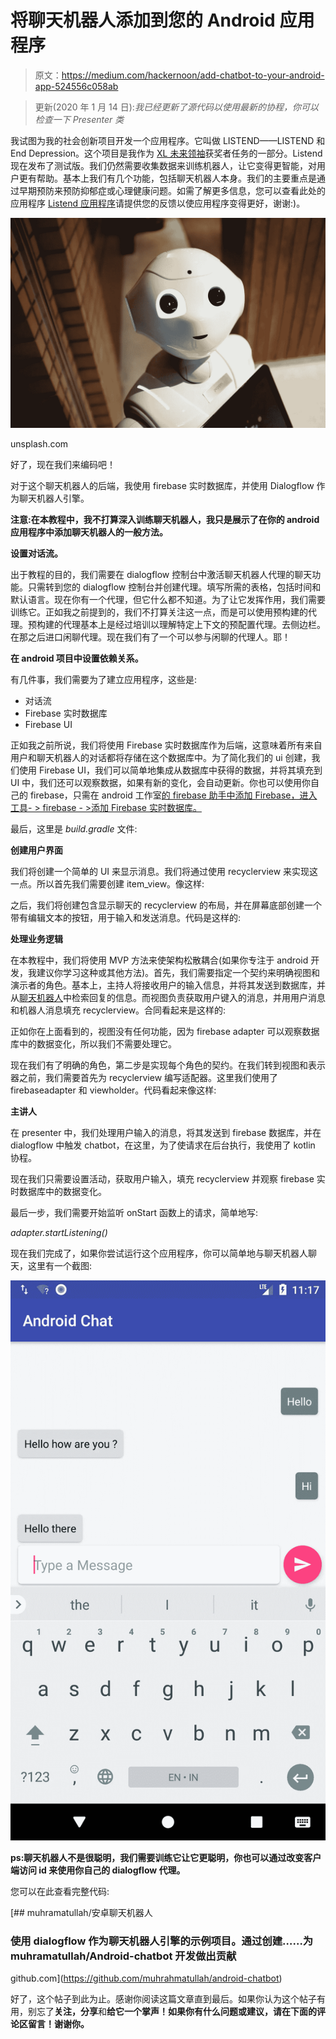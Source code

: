 # 将聊天机器人添加到您的 Android 应用程序

> 原文：<https://medium.com/hackernoon/add-chatbot-to-your-android-app-524556c058ab>

> 更新(2020 年 1 月 14 日):*我已经更新了源代码以使用最新的协程，你可以检查一下 Presenter 类*

我试图为我的社会创新项目开发一个应用程序。它叫做 LISTEND——LISTEND 和 End Depression。这个项目是我作为 [XL 未来领袖](http://www.xlfutureleaders.com/)获奖者任务的一部分。Listend 现在发布了测试版。我们仍然需要收集数据来训练机器人，让它变得更智能，对用户更有帮助。基本上我们有几个功能，包括聊天机器人本身。我们的主要重点是通过早期预防来预防抑郁症或心理健康问题。如需了解更多信息，您可以查看此处的应用程序 [Listend 应用程序](https://play.google.com/store/apps/details?id=com.rahmat.app.listend)请提供您的反馈以使应用程序变得更好，谢谢:)。

![](img/952fbb3b7c09d25ee3a35dc0551de798.png)

unsplash.com

好了，现在我们来编码吧！

对于这个聊天机器人的后端，我使用 firebase 实时数据库，并使用 Dialogflow 作为聊天机器人引擎。

**注意:在本教程中，我不打算深入训练聊天机器人，我只是展示了在你的 android 应用程序中添加聊天机器人的一般方法。**

**设置对话流。**

出于教程的目的，我们需要在 dialogflow 控制台中激活聊天机器人代理的聊天功能。只需转到您的 dialogflow 控制台并创建代理。填写所需的表格，包括时间和默认语言。现在你有一个代理，但它什么都不知道。为了让它发挥作用，我们需要训练它。正如我之前提到的，我们不打算关注这一点，而是可以使用预构建的代理。预构建的代理基本上是经过培训以理解特定上下文的预配置代理。去侧边栏。在那之后进口闲聊代理。现在我们有了一个可以参与闲聊的代理人。耶！

**在 android 项目中设置依赖关系。**

有几件事，我们需要为了建立应用程序，这些是:

*   对话流
*   Firebase 实时数据库
*   Firebase UI

正如我之前所说，我们将使用 Firebase 实时数据库作为后端，这意味着所有来自用户和聊天机器人的对话都将存储在这个数据库中。为了简化我们的 ui 创建，我们使用 Firebase UI，我们可以简单地集成从数据库中获得的数据，并将其填充到 UI 中，我们还可以观察数据，如果有新的变化，会自动更新。你也可以使用你自己的 firebase，只需在 android 工作室[的 firebase 助手中添加 Firebase，进入工具- > firebase - >添加 Firebase 实时数据库。](https://hackernoon.com/tagged/android)

最后，这里是 *build.gradle* 文件:

**创建用户界面**

我们将创建一个简单的 UI 来显示消息。我们将通过使用 recyclerview 来实现这一点。所以首先我们需要创建 item_view。像这样:

之后，我们将创建包含显示聊天的 recyclerview 的布局，并在屏幕底部创建一个带有编辑文本的按钮，用于输入和发送消息。代码是这样的:

**处理业务逻辑**

在本教程中，我们将使用 MVP 方法来使架构松散耦合(如果你专注于 android 开发，我建议你学习这种或其他方法)。首先，我们需要指定一个契约来明确视图和演示者的角色。基本上，主持人将接收用户的输入信息，并将其发送到数据库，并从[聊天机器人](https://hackernoon.com/tagged/chatbot)中检索回复的信息。而视图负责获取用户键入的消息，并用用户消息和机器人消息填充 recyclerview。合同看起来是这样的:

正如你在上面看到的，视图没有任何功能，因为 firebase adapter 可以观察数据库中的数据变化，所以我们不需要处理它。

现在我们有了明确的角色，第二步是实现每个角色的契约。在我们转到视图和表示器之前，我们需要首先为 recyclerview 编写适配器。这里我们使用了 firebaseadapter 和 viewholder。代码看起来像这样:

**主讲人**

在 presenter 中，我们处理用户输入的消息，将其发送到 firebase 数据库，并在 dialogflow 中触发 chatbot，在这里，为了使请求在后台执行，我使用了 kotlin 协程。

现在我们只需要设置活动，获取用户输入，填充 recyclerview 并观察 firebase 实时数据库中的数据变化。

最后一步，我们需要开始监听 onStart 函数上的请求，简单地写:

*adapter.startListening()*

现在我们完成了，如果你尝试运行这个应用程序，你可以简单地与聊天机器人聊天，这里有一个截图:

![](img/57e3192e8ddc42047a0e9b815857e65d.png)

**ps:聊天机器人不是很聪明，我们需要训练它让它更聪明，你也可以通过改变客户端访问 id 来使用你自己的 dialogflow 代理。**

您可以在此查看完整代码:

[](https://github.com/muhrahmatullah/android-chatbot) [## muhramatullah/安卓聊天机器人

### 使用 dialogflow 作为聊天机器人引擎的示例项目。通过创建……为 muhramatullah/Android-chatbot 开发做出贡献

github.com](https://github.com/muhrahmatullah/android-chatbot) 

好了，这个帖子到此为止。感谢你阅读这篇文章直到最后。如果你认为这个帖子有用，别忘了**关注，分享**和**给它一个掌声！如果你有什么问题或建议，请在下面的评论区留言！谢谢你。**